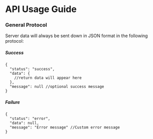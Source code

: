 # API Usage Guide

### General Protocol
Server data will always be sent down in JSON format in the following protocol:

##### Success

```
{
  "status": "success",
  "data": {
    //return data will appear here
  },
  "message": null //optional success message
}
```

##### Failure

```
{
  "status": "error",
  "data": null,
  "message": "Error message" //Custom error message
}
```